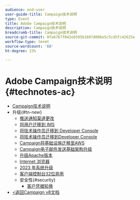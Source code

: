 ```yaml
---
audience: end-user
user-guide-title: Campaign技术说明
type: Event
title: Adobe Campaign技术说明
description: Campaign技术说明
breadcrumb-title: Campaign技术说明
source-git-commit: 0fa6767f042eb595b1697d086e5c5cd5fc42625e
workflow-type: tm+mt
source-wordcount: '68'
ht-degree: 23%

---
```



# Adobe Campaign技术说明 {#technotes-ac}

+ [Campaign技术说明](technotes-home.md)
+ 升级{#tn-new}
   + [推送通知渠道更改](upgrades/push-technote.md)
   + [将用户迁移到 IMS](upgrades/migrate-users-to-ims.md)
   + [将技术操作员迁移到 Developer Console](upgrades/ims-migration.md)
   + [将技术操作员迁移到Developer Console](upgrades/ims-migration-old.md)
   + [Campaign将基础设施迁移至AWS](upgrades/migrate-to-aws.md)
   + [Campaign电子邮件发送基础架构升级](upgrades/upgrade-to-aws.md)
   + [升级Apache版本](upgrades/apache.md)
   + [Internet 浏览器](upgrades/browsers.md)
   + [2023 年系统升级](upgrades/tech-stack-upgrade.md)
   + [客户端控制台32位弃用](upgrades/console.md)
   + 安全性{#security}
      + [客户凭据轮换](security/credential-rotation-guide.md)
+ [&lt;返回Campaign v8文档](https://experienceleague.adobe.com/zh-hans/docs/campaign/campaign-v8/campaign-home)
